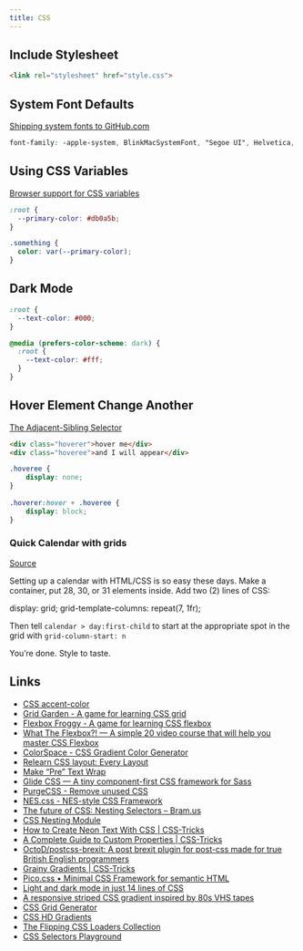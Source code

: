 ```yaml
---
title: CSS
---
```


## Include Stylesheet

```html
<link rel="stylesheet" href="style.css">
```

## System Font Defaults

[Shipping system fonts to GitHub.com](https://markdotto.com/2018/02/07/github-system-fonts/)

```css
font-family: -apple-system, BlinkMacSystemFont, "Segoe UI", Helvetica, Arial, sans-serif, "Apple Color Emoji", "Segoe UI Emoji", "Segoe UI Symbol";
```

## Using CSS Variables

[Browser support for CSS variables](https://caniuse.com/css-variables)

```css
:root {
  --primary-color: #db0a5b;
}

.something {
  color: var(--primary-color);
}
```

## Dark Mode

```css
:root {
  --text-color: #000;
}

@media (prefers-color-scheme: dark) {
  :root {
    --text-color: #fff;
  }
}
```

## Hover Element Change Another

[The Adjacent-Sibling Selector](https://meyerweb.com/eric/articles/webrev/200007a.html)

```html
<div class="hoverer">hover me</div>
<div class="hoveree">and I will appear</div>
```

```css
.hoveree {
    display: none;
}
    
.hoverer:hover + .hoveree {
    display: block;
}
```

### Quick Calendar with grids

[Source](https://mastodon.nz/@mez/110063913946649082)

Setting up a calendar with HTML/CSS is so easy these days.
Make a container, put 28, 30, or 31 elements inside. Add two (2) lines of CSS:

  display: grid;
  grid-template-columns: repeat(7, 1fr);

Then tell `calendar > day:first-child` to start at the appropriate spot in the grid with `grid-column-start: n`

You’re done. Style to taste.

## Links

- [CSS accent-color](https://web.dev/accent-color/)
- [Grid Garden - A game for learning CSS grid](https://cssgridgarden.com/)
- [Flexbox Froggy - A game for learning CSS flexbox](https://flexboxfroggy.com/)
- [What The Flexbox?! — A simple 20 video course that will help you master CSS Flexbox](https://flexbox.io/)
- [ColorSpace - CSS Gradient Color Generator](https://mycolor.space/gradient)
- [Relearn CSS layout: Every Layout](https://every-layout.dev/)
- [Make “Pre” Text Wrap](https://css-tricks.com/snippets/css/make-pre-text-wrap/)
- [Glide CSS — A tiny component-first CSS framework for Sass](https://glidecss.com/)
- [PurgeCSS - Remove unused CSS](https://purgecss.com/#sponsors-%F0%9F%A5%B0)
- [NES.css - NES-style CSS Framework](https://nostalgic-css.github.io/NES.css/)
- [The future of CSS: Nesting Selectors – Bram.us](https://www.bram.us/2019/03/17/the-future-of-css-nesting-selectors/)
- [CSS Nesting Module](https://www.w3.org/TR/2021/WD-css-nesting-1-20210831/)
- [How to Create Neon Text With CSS | CSS-Tricks](https://css-tricks.com/how-to-create-neon-text-with-css/)
- [A Complete Guide to Custom Properties | CSS-Tricks](https://css-tricks.com/a-complete-guide-to-custom-properties/)
- [OctoD/postcss-brexit: A post brexit plugin for post-css made for true British English programmers](https://github.com/octod/postcss-brexit)
- [Grainy Gradients | CSS-Tricks](https://css-tricks.com/grainy-gradients/)
- [Pico.css • Minimal CSS Framework for semantic HTML](https://picocss.com/)
- [Light and dark mode in just 14 lines of CSS](https://whitep4nth3r.com/blog/quick-light-dark-mode-css/)
- [A responsive striped CSS gradient inspired by 80s VHS tapes](https://whitep4nth3r.com/blog/responsive-striped-css-pattern-80s-vhs-tapes/)
- [CSS Grid Generator](https://cssgrid-generator.netlify.app/)
- [CSS HD Gradients](https://gradient.style)
- [The Flipping CSS Loaders Collection](https://css-loaders.com/flipping/)
- [CSS Selectors Playground](https://selectors.app/)